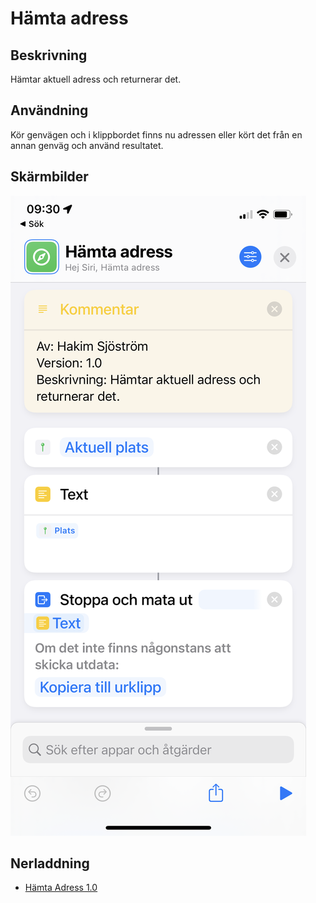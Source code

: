 # Hämta adress

## Beskrivning

Hämtar aktuell adress och returnerar det.

## Användning

Kör genvägen och i klippbordet finns nu adressen eller kört det från en annan genväg och använd resultatet.

## Skärmbilder

![adress](assets/images/get-adress1.png)

## Nerladdning

- [Hämta Adress 1.0](https://www.icloud.com/shortcuts/b543b949cab54f0dbc65c001c596e501)

